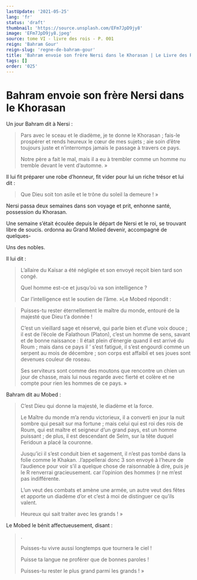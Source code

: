 ```yaml
---
lastUpdate: '2021-05-25'
lang: 'fr'
status: 'draft'
thumbnail: 'https://source.unsplash.com/EFm7JpD9jy8'
image: 'EFm7JpD9jy8.jpeg'
source: tome VI - livre des rois - P. 001
reign: 'Bahram Gour'
reign-slug: 'regne-de-bahram-gour'
title: 'Bahram envoie son frère Nersi dans le Khorasan | Le Livre des Rois | Shâhnâmeh'
tags: []
order: '025'
---
```


<!-- LTeX: language=fr -->

# Bahram envoie son frère Nersi dans le Khorasan

Un jour Bahram dit à Nersi :

> Pars avec le sceau et le diadème, je te donne le Khorasan ; fais-le prospérer et rends heureux le cœur de mes sujets ; aie soin d’être toujours juste et n’interromps jamais le passage à travers ce pays.
>
> Notre père a fait le mal, mais il a eu à trembler comme un homme nu tremble devant le vent d’automne. »

Il lui fit préparer une robe d’honneur, fit vider pour lui un riche trésor et lui dit :

> Que Dieu soit ton asile et le trône du soleil la demeure ! »

Nersi passa deux semaines dans son voyage et prit, enhonne santé, possession du Khorasan.

Une semaine s’était écoulée depuis le départ de Nersi et le roi, se trouvant libre de soucis. ordonna au Grand Molied devenir, accompagné de quelques-

Uns des nobles.

Il lui dit :

> L’allaire du Kaïsar a été négligée et son envoyé reçoit bien tard son congé.
>
> Quel homme est-ce et jusqu’où va son intelligence ?
>
> Car l’intelligence est le soutien de l’âme. »Le Mobed répondit :

> Puisses-tu rester éternellement le maître du monde, entouré de la majesté que Dieu t’a donnée !
>
> C’est un vieillard sage et réservé, qui parle bien et d’une voix douce ; il est de l’école de Falathoun (Platon), c’est un homme de sens, savant et de bonne naissance : Il était plein d’énergie quand il est arrivé du Roum ; mais dans ce pays il ’ s’est fatigué, il s’est engourdi comme un serpent au mois de décembre ; son corps est affaibli et ses joues sont devenues couleur de roseau.
>
> Ses serviteurs sont comme des moutons que rencontre un chien un jour de chasse, mais lui nous regarde avec fierté et colère et ne compte pour rien les hommes de ce pays. »

Bahram dit au Mobed :

> C’est Dieu qui donne la majesté, le diadème et la force.
>
> Le Maître du monde m’a rendu victorieux, il a converti en jour la nuit sombre qui pesait sur ma fortune ; mais celui qui est roi des rois de Roum, qui est maître et seigneur d’un grand pays, est un homme puissant ; de plus, il est descendant de Selm, sur la tête duquel Feridoun a placé la couronne.
>
> Jusqu’ici il s’est conduit bien et sagement, il n’est pas tombé dans la folie comme le Khakan. .I’appellerai donc 3 son envoyé à l’heure de l’audience pour voir s’il a quelque chose de raisonnable à dire, puis je le R renverrai gracieusement. car l’opinion des hommes (r ne m’est pas indifférente.
>
> L’un veut des combats et amène une armée, un autre veut des fêtes et apporte un diadème d’or et c’est à moi de distinguer ce qu’ils valent.
>
> Heureux qui sait traiter avec les grands ! »

Le Mobed le bénit affectueusement, disant :

> .
>
> Puisses-tu vivre aussi longtemps que tournera le ciel !
>
> Puisse ta langue ne proférer que de bonnes paroles !
>
> Puisses-tu rester le plus grand parmi les grands ! »
